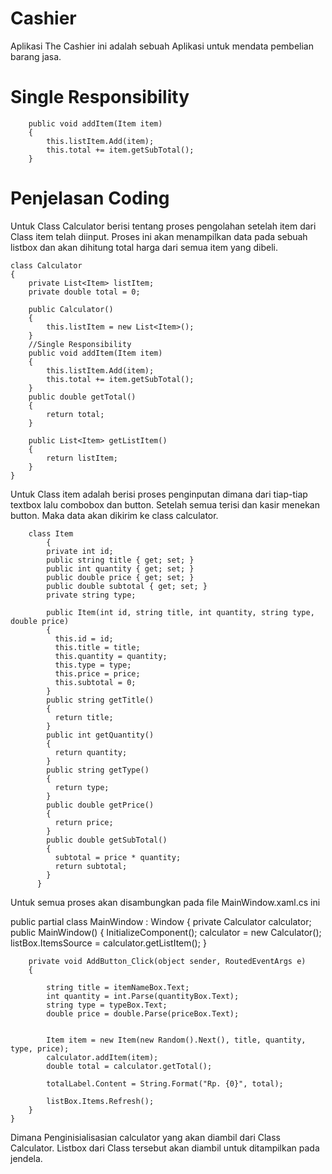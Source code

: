 # Cashier

Aplikasi The Cashier ini adalah sebuah Aplikasi untuk mendata pembelian barang jasa.

# Single Responsibility
        public void addItem(Item item)
        {
            this.listItem.Add(item);
            this.total += item.getSubTotal();
        }

# Penjelasan Coding

Untuk Class Calculator berisi tentang proses pengolahan setelah item dari Class item telah diinput. Proses ini akan menampilkan data pada sebuah listbox dan akan dihitung total harga dari semua item yang dibeli.

    class Calculator
    {
        private List<Item> listItem;
        private double total = 0;

        public Calculator()
        {
            this.listItem = new List<Item>();
        }
        //Single Responsibility
        public void addItem(Item item)
        {
            this.listItem.Add(item);
            this.total += item.getSubTotal();
        }
        public double getTotal()
        {
            return total;
        }

        public List<Item> getListItem()
        {
            return listItem;
        }
    }
    
Untuk Class item adalah berisi proses penginputan dimana dari tiap-tiap textbox lalu combobox dan button. Setelah semua terisi dan kasir menekan button. Maka data akan dikirim ke class calculator.

        class Item
            {
            private int id;
            public string title { get; set; }
            public int quantity { get; set; }
            public double price { get; set; }
            public double subtotal { get; set; }
            private string type;

            public Item(int id, string title, int quantity, string type, double price)
            {
              this.id = id;
              this.title = title;
              this.quantity = quantity;
              this.type = type;
              this.price = price;
              this.subtotal = 0;
            }
            public string getTitle()
            {
              return title;
            }
            public int getQuantity()
            {
              return quantity;
            }
            public string getType()
            {
              return type;
            }
            public double getPrice()
            {
              return price;
            }
            public double getSubTotal()
            {
              subtotal = price * quantity;
              return subtotal;
            }
          }
  
  Untuk semua proses akan disambungkan pada file MainWindow.xaml.cs ini
  
  public partial class MainWindow : Window
    {
        private Calculator calculator;
        public MainWindow()
        {
            InitializeComponent();
            calculator = new Calculator();
            listBox.ItemsSource = calculator.getListItem();
        }

        private void AddButton_Click(object sender, RoutedEventArgs e)
        {

            string title = itemNameBox.Text;
            int quantity = int.Parse(quantityBox.Text);
            string type = typeBox.Text;
            double price = double.Parse(priceBox.Text);


            Item item = new Item(new Random().Next(), title, quantity, type, price);
            calculator.addItem(item);
            double total = calculator.getTotal();

            totalLabel.Content = String.Format("Rp. {0}", total);

            listBox.Items.Refresh();
        }
    }
    
Dimana Penginisialisasian calculator yang akan diambil dari Class Calculator. Listbox dari Class tersebut akan diambil untuk ditampilkan pada jendela.
